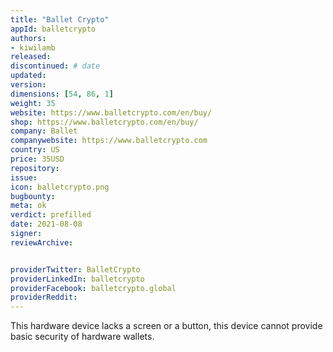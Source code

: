 ```yaml
---
title: "Ballet Crypto"
appId: balletcrypto
authors:
- kiwilamb
released: 
discontinued: # date
updated:
version:
dimensions: [54, 86, 1]
weight: 35
website: https://www.balletcrypto.com/en/buy/
shop: https://www.balletcrypto.com/en/buy/
company: Ballet
companywebsite: https://www.balletcrypto.com
country: US
price: 35USD
repository: 
issue:
icon: balletcrypto.png
bugbounty:
meta: ok
verdict: prefilled
date: 2021-08-08
signer:
reviewArchive:


providerTwitter: BalletCrypto
providerLinkedIn: balletcrypto
providerFacebook: balletcrypto.global
providerReddit: 
---
```


This hardware device lacks a screen or a button, this device cannot provide basic security of hardware wallets.

